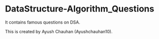 # DataStructure-Algorithm_Questions
It contains famous questions on DSA.

This is created by Ayush Chauhan (Ayushchauhan10).
